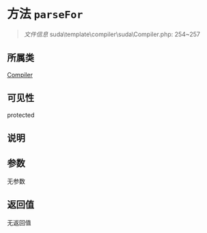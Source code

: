 # 方法 `parseFor`

> *文件信息* suda\template\compiler\suda\Compiler.php: 254~257

## 所属类 

[Compiler](../Compiler.md)

## 可见性

 protected 

## 说明



## 参数


无参数


## 返回值

无返回值
